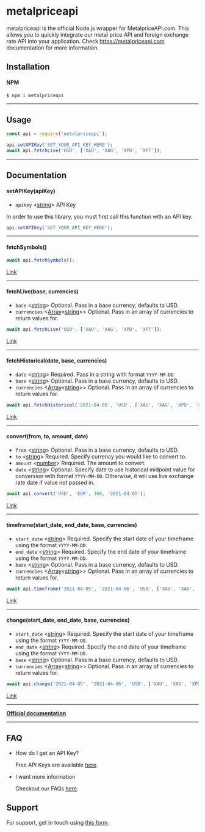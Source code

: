 # metalpriceapi

metalpriceapi is the official Node.js wrapper for MetalpriceAPI.com. This allows you to quickly integrate our metal price API and foreign exchange rate API into your application. Check https://metalpriceapi.com documentation for more information.



## Installation

#### NPM

```
$ npm i metalpriceapi
```
---
## Usage

```js
const api = require('metalpriceapi');

api.setAPIKey('SET_YOUR_API_KEY_HERE');
await api.fetchLive('USD', ['XAU', 'XAG', 'XPD', 'XPT']);
```
---
## Documentation

#### setAPIKey(apiKey)

- `apiKey` <[string]> API Key

In order to use this library, you must first call this function with an API key.

```js
api.setAPIKey('SET_YOUR_API_KEY_HERE');
```
---
#### fetchSymbols()
```js
await api.fetchSymbols();
```

[Link](https://metalpriceapi.com/documentation#api_symbol)

---
#### fetchLive(base, currencies)

- `base` <[string]> Optional. Pass in a base currency, defaults to USD.
- `currencies` <[Array]<[string]>> Optional. Pass in an array of currencies to return values for.

```js
await api.fetchLive('USD', ['XAU', 'XAG', 'XPD', 'XPT']);
```

[Link](https://metalpriceapi.com/documentation#api_realtime)

---
#### fetchHistorical(date, base, currencies)

- `date` <[string]> Required. Pass in a string with format `YYYY-MM-DD`
- `base` <[string]> Optional. Pass in a base currency, defaults to USD.
- `currencies` <[Array]<[string]>> Optional. Pass in an array of currencies to return values for.

```js
await api.fetchHistorical('2021-04-05', 'USD', ['XAU', 'XAG', 'XPD', 'XPT']);
```

[Link](https://metalpriceapi.com/documentation#api_historical)

---
#### convert(from, to, amount, date)

- `from` <[string]> Optional. Pass in a base currency, defaults to USD.
- `to` <[string]> Required. Specify currency you would like to convert to.
- `amount` <[number]> Required. The amount to convert.
- `date` <[string]> Optional. Specify date to use historical midpoint value for conversion with format `YYYY-MM-DD`. Otherwise, it will use live exchange rate date if value not passed in.

```js
await api.convert('USD', 'EUR', 100, '2021-04-05');
```

[Link](https://metalpriceapi.com/documentation#api_convert)

---
#### timeframe(start_date, end_date, base, currencies)

- `start_date` <[string]> Required. Specify the start date of your timeframe using the format `YYYY-MM-DD`.
- `end_date` <[string]> Required. Specify the end date of your timeframe using the format `YYYY-MM-DD`.
- `base` <[string]> Optional. Pass in a base currency, defaults to USD.
- `currencies` <[Array]<[string]>> Optional. Pass in an array of currencies to return values for.

```js
await api.timeframe('2021-04-05', '2021-04-06', 'USD', ['XAU', 'XAG', 'XPD', 'XPT']);
```

[Link](https://metalpriceapi.com/documentation#api_timeframe)

---
#### change(start_date, end_date, base, currencies)

- `start_date` <[string]> Required. Specify the start date of your timeframe using the format `YYYY-MM-DD`.
- `end_date` <[string]> Required. Specify the end date of your timeframe using the format `YYYY-MM-DD`.
- `base` <[string]> Optional. Pass in a base currency, defaults to USD.
- `currencies` <[Array]<[string]>> Optional. Pass in an array of currencies to return values for.

```js
await api.change('2021-04-05', '2021-04-06', 'USD', ['XAU', 'XAG', 'XPD', 'XPT']);
```

[Link](https://metalpriceapi.com/documentation#api_change)

---
**[Official documentation](https://metalpriceapi.com/documentation)**


---
## FAQ

- How do I get an API Key?

    Free API Keys are available [here](https://metalpriceapi.com).

- I want more information

    Checkout our FAQs [here](https://metalpriceapi.com/faq).


## Support

For support, get in touch using [this form](https://metalpriceapi.com/contact).


[array]: https://developer.mozilla.org/en-US/docs/Web/JavaScript/Reference/Global_Objects/Array 'Array'
[number]: https://developer.mozilla.org/en-US/docs/Web/JavaScript/Data_structures#Number_type 'Number'
[string]: https://developer.mozilla.org/en-US/docs/Web/JavaScript/Data_structures#String_type 'String'